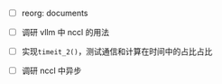 * [ ] reorg: documents

* [ ] 调研 vllm 中 nccl 的用法

* [ ] 实现`timeit_2()`，测试通信和计算在时间中的占比占比

* [ ] 调研 nccl 中异步